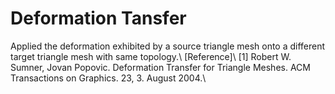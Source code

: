# Deformation Tansfer
Applied the deformation exhibited by a source triangle mesh onto a different target triangle mesh with same
topology.\\
[Reference]\\
[1] Robert W. Sumner, Jovan Popovic. Deformation Transfer for Triangle Meshes. ACM Transactions on Graphics. 23, 3. August 2004.\\
